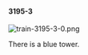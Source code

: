 #### 3195-3
![train-3195-3-0.png](https://github.com/lil-lab/nlvr/raw/master/nlvr/train/images/2/train-3195-3-0.png "train-3195-3-0.png")

There is a blue tower.